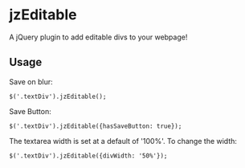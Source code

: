 # jzEditable

A jQuery plugin to add editable divs to your webpage!

## Usage

Save on blur:
```
$('.textDiv').jzEditable();
```

Save Button:
```
$('.textDiv').jzEditable({hasSaveButton: true});
```

The textarea width is set at a default of '100%'.
To change the width:
```
$('.textDiv').jzEditable({divWidth: '50%'});
```